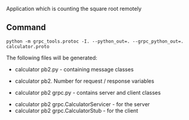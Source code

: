 
Application which is counting the square root remotely



## Command 
```
python -m grpc_tools.protoc -I. --python_out=. --grpc_python_out=. calculator.proto
```




The following files will be generated:
* calculator pb2.py - containing message classes
 - calculator pb2. Number for request / response variables
* calculator pb2 grpc.py - contains server and client classes
 - calculator pb2 grpc.CalculatorServicer - for the server
 - calculator pb2 grpc.CalculatorStub - for the client